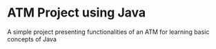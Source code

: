 # ATM Project using Java

 A simple project presenting functionalities of an ATM for learning basic concepts of Java
